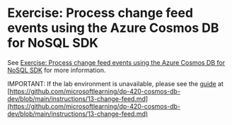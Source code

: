 # Exercise: Process change feed events using the Azure Cosmos DB for NoSQL SDK

See [Exercise: Process change feed events using the Azure Cosmos DB for NoSQL SDK](https://learn.microsoft.com/en-us/training/modules/consume-azure-cosmos-db-sql-api-change-feed-use-sdk/6-exercise-process-change-feed-events-use-sdk) for more information.

IMPORTANT: If the lab environment is unavailable, please see the [guide](https://github.com/microsoftlearning/dp-420-cosmos-db-dev/blob/main/instructions/13-change-feed.md) at [https://github.com/microsoftlearning/dp-420-cosmos-db-dev/blob/main/instructions/13-change-feed.md](https://github.com/microsoftlearning/dp-420-cosmos-db-dev/blob/main/instructions/13-change-feed.md)
